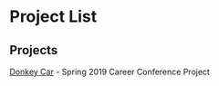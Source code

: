 # Project List

## Projects
[Donkey Car](DonkeyCar/README.MD) - Spring 2019 Career Conference Project
